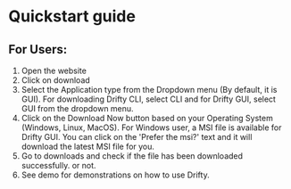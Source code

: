 # Quickstart guide

## For Users:
1. Open the website
2. Click on download
3. Select the Application type from the Dropdown menu (By default, it is GUI). 
For downloading Drifty CLI, select CLI and for Drifty GUI, select GUI from the dropdown menu. 
4. Click on the Download Now button based on your Operating System (Windows, Linux, MacOS). For Windows user, a MSI file is available for Drifty GUI. You can click on the 'Prefer the msi?' text and it will download the latest MSI file for you.
5. Go to downloads and check if the file has been downloaded successfully. or not.
6. See demo for demonstrations on how to use Drifty.